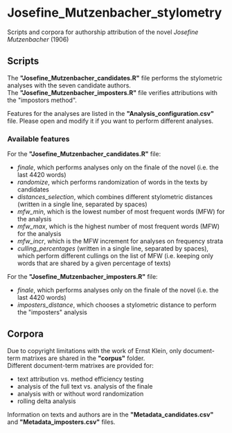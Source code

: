 # Josefine_Mutzenbacher_stylometry
Scripts and corpora for authorship attribution of the novel *Josefine Mutzenbacher* (1906)

## Scripts

The **"Josefine_Mutzenbacher_candidates.R"** file performs the stylometric analyses with the seven candidate authors.\
The **"Josefine_Mutzenbacher_imposters.R"** file verifies attributions with the "impostors method".

Features for the analyses are listed in the **"Analysis_configuration.csv"** file. Please open and modify it if you want to perform different analyses.

### Available features

For the **"Josefine_Mutzenbacher_candidates.R"** file:
- *finale*, which performs analyses only on the finale of the novel (i.e. the last 4420 words)
- *randomize*, which performs randomization of words in the texts by candidates
- *distances_selection*, which combines different stylometric distances (written in a single line, separated by spaces)
- *mfw_min*, which is the lowest number of most frequent words (MFW) for the analysis
- *mfw_max*, which is the highest number of most frequent words (MFW) for the analysis
- *mfw_incr*, which is the MFW increment for analyses on frequency strata
- *culling_percentages* (written in a single line, separated by spaces), which perform different cullings on the list of MFW (i.e. keeping only words that are shared by a given percentage of texts)

For the **"Josefine_Mutzenbacher_imposters.R"** file:
- *finale*, which performs analyses only on the finale of the novel (i.e. the last 4420 words)
- *imposters_distance*, which chooses a stylometric distance to perform the "imposters" analysis

## Corpora

Due to copyright limitations with the work of Ernst Klein, only document-term matrixes are shared in the **"corpus"** folder.\
Different document-term matrixes are provided for:
- text attribution vs. method efficiency testing
- analysis of the full text vs. analysis of the finale
- analysis with or without word randomization
- rolling delta analysis

Information on texts and authors are in the **"Metadata_candidates.csv"** and **"Metadata_imposters.csv"** files. 
